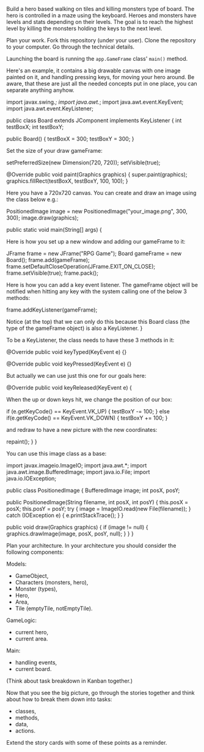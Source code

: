 Build a hero based walking on tiles and killing monsters type of board.
The hero is controlled in a maze using the keyboard.
Heroes and monsters have levels and stats depending on their levels.
The goal is to reach the highest level
by killing the monsters holding the keys to the next level.

Plan your work.
Fork this repository (under your user).
Clone the repository to your computer.
Go through the technical details.

Launching the board is running the `app.GameFrame` class' `main()` method.

Here's an example, it contains a big drawable canvas with one image painted on it,
and handling pressing keys, for moving your hero around.
Be aware, that these are just all the needed concepts put in one place,
you can separate anything anyhow.


import javax.swing.*;
import java.awt.*;
import java.awt.event.KeyEvent;
import java.awt.event.KeyListener;

public class Board extends JComponent implements KeyListener {
int testBoxX;
int testBoxY;

public Board() {
testBoxX = 300;
testBoxY = 300;
}

Set the size of your draw gameFrame:

setPreferredSize(new Dimension(720, 720));
setVisible(true);

@Override
public void paint(Graphics graphics) {
super.paint(graphics);
graphics.fillRect(testBoxX, testBoxY, 100, 100);
}

Here you have a 720x720 canvas.
You can create and draw an image using the class below e.g.:

PositionedImage image = new PositionedImage("your_image.png", 300, 300);
image.draw(graphics);

public static void main(String[] args) {

Here is how you set up a new window and adding our gameFrame to it:

JFrame frame = new JFrame("RPG Game");
Board gameFrame = new Board();
frame.add(gameFrame);
frame.setDefaultCloseOperation(JFrame.EXIT_ON_CLOSE);
frame.setVisible(true);
frame.pack();

Here is how you can add a key event listener.
The gameFrame object will be notified when hitting any key
with the system calling one of the below 3 methods:

frame.addKeyListener(gameFrame);

Notice (at the top) that we can only do this
because this Board class (the type of the gameFrame object) is also a KeyListener.
}

To be a KeyListener, the class needs to have these 3 methods in it:

@Override
public void keyTyped(KeyEvent e) {}

@Override
public void keyPressed(KeyEvent e) {}

But actually we can use just this one for our goals here:

@Override
public void keyReleased(KeyEvent e) {

When the up or down keys hit, we change the position of our box:

if (e.getKeyCode() == KeyEvent.VK_UP) {
testBoxY -= 100;
} else if(e.getKeyCode() == KeyEvent.VK_DOWN) {
testBoxY += 100;
}

and redraw to have a new picture with the new coordinates:

repaint();
}
}

You can use this image class as a base:

import javax.imageio.ImageIO;
import java.awt.*;
import java.awt.image.BufferedImage;
import java.io.File;
import java.io.IOException;

public class PositionedImage {
BufferedImage image;
int posX, posY;

public PositionedImage(String filename, int posX, int posY) {
this.posX = posX;
this.posY = posY;
try {
image = ImageIO.read(new File(filename));
} catch (IOException e) {
e.printStackTrace();
}
}

public void draw(Graphics graphics) {
if (image != null) {
graphics.drawImage(image, posX, posY, null);
}
}
}


Plan your architecture. In your architecture you should consider the following components:

Models:

- GameObject,
- Characters (monsters, hero),
- Monster (types),
- Hero,
- Area,
- Tile (emptyTile, notEmptyTile).

GameLogic:

- current hero,
- current area.

Main:

- handling events,
- current board.

(Think about task breakdown in Kanban together.)

Now that you see the big picture, go through the stories together and think
about how to break them down into tasks:

- classes,
- methods,
- data,
- actions.

Extend the story cards with some of these points as a reminder.
